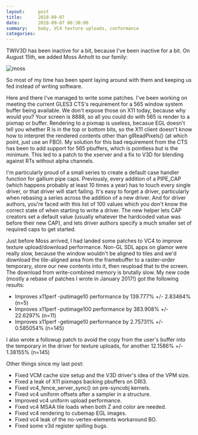 ```yaml
---
layout:     post
title:      2018-09-07
date:       2018-09-07 00:30:00
summary:    baby, VC4 texture uploads, conformance
categories: 
---
```


TWIV3D has been inactive for a bit, because I've been inactive for a
bit.  On August 15th, we added Moss Anholt to our family:

![moss]({{site.url}}{{site.baseurl}}/assets/moss-on-eric.jpg)

So most of my time has been spent laying around with them and keeping
us fed instead of writing software.

Here and there I've managed to write some patches.  I've been working
on meeting the current GLES3 CTS's requirement for a 565 window system
buffer being available.  We don't expose those on X11 today, because
why would you?  Your screen is 8888, so all you could do with 565 is
render to a pixmap or buffer.  Rendering to a pixmap is useless,
becasue EGL doesn't tell you whether R is in the top or bottom bits,
so the X11 client doesn't know how to interpret the rendered contents
other than glReadPixels() (at which point, just use an FBO).  My
solution for this bad requirement from the CTS has been to add support
for 565 pbuffers, which is pointless but is the minimum.  This led to
a patch to the xserver and a fix to V3D for blending against RTs
without alpha channels.

I'm particularly proud of a small series to create a default case
handler function for gallium pipe caps.  Previously, every addition of
a PIPE_CAP (which happens probably at least 10 times a year) has to
touch every single driver, or that driver will start failing.  It's
easy to forget a driver, particularly when rebasing a series across
the addition of a new driver.  And for driver authors, you're faced
with this list of 100 values which you don't know the correct state of
when starting to write a driver.  The new helper lets CAP creators set
a default value (usually whatever the hardcoded value was before their
new CAP), and lets driver authors specify a much smaller set of
required caps to get started.

Just before Moss arrived, I had landed some patches to VC4 to improve
texture upload/download performance.  Non-GL SDL apps on glamor were
really slow, because the window wouldn't be aligned to tiles and we'd
download the tile-aligned area from the framebuffer to a raster-order
temporary, store our new contents into it, then reupload that to the
screen.  The download from write-combined memory is brutally slow.  My
new code (mostly a rebase of patches I wrote in January 2017!) got the
following results:

* Improves x11perf -putimage10 performance by 139.777% +/- 2.83464% (n=5)
* Improves x11perf -putimage100 performance by 383.908% +/- 22.6297% (n=11)
* Improves x11perf -getimage10 performance by 2.75731% +/- 0.585054% (n=145)

I also wrote a followup patch to avoid the copy from the user's buffer
into the temporary in the driver for texture uploads, for another
12.1586% +/- 1.38155% (n=145)

Other things since my last post:

* Fixed VCM cache size setup and the V3D driver's idea of the VPM size.
* Fixed a leak of X11 pixmaps backing pbuffers on DRI3.
* Fixed vc4_fence_server_sync() on pre-syncobj kernels.
* Fixed vc4 uniform offsets after a sampler in a structure.
* Improved vc4 uniform upload performance.
* Fixed vc4 MSAA tile loads when both Z and color are needed.
* Fixed vc4 rendering to cubemap EGL images.
* Fixed vc4 leak of the no-vertex-elements workaround BO.
* Fixed some v3d register spilling bugs.
